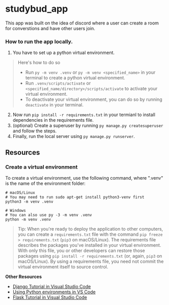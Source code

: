 # studybud_app
This app was built on the idea of discord where a user can create a room for converstions and have other users join.


### How to run the app locally.
1. You have to set up a python virtual environment.
  > Here's how to do so
  > - Run `py -m venv .venv` or `py -m venv <specified_name>` in your terminal to create a python virtual environment.
  > - Run `.venv/scripts/activate` or `<specified_name/directory>/scripts/activate` to activate your virtual environment.
  > - To deactivate your virtual environment, you can do so by running `deactivate` in your terminal.

2. Now run `pip install -r requirements.txt` in your termianl to install dependencies in the requirements file.
3. (optional) Create a superuser by running `py manage.py createsuperuser` and follow the steps.
4. Finally, run the local server using `py manage.py runserver`.


## Resources

### Create a virtual environment
To create a virtual environment, use the following command, where ".venv" is the name of the environment folder:
```
# macOS/Linux
# You may need to run sudo apt-get install python3-venv first
python3 -m venv .venv

# Windows
# You can also use py -3 -m venv .venv
python -m venv .venv
```

> Tip: When you're ready to deploy the application to other computers, you can create a `requirements.txt` file with the command `pip freeze > requirements.txt` (`pip3` on macOS/Linux). The requirements file describes the packages you've installed in your virtual environment. With only this file, you or other developers can restore those packages using `pip install -r requirements.txt` (or, again, `pip3` on macOS/Linux). By using a requirements file, you need not commit the virtual environment itself to source control.

**Other Resources**
- [Django Tutorial in Visual Studio Code](https://code.visualstudio.com/docs/python/tutorial-django)
- [Using Python environments in VS Code](https://code.visualstudio.com/docs/python/environments)
- [Flask Tutorial in Visual Studio Code](https://code.visualstudio.com/docs/python/tutorial-flask)
